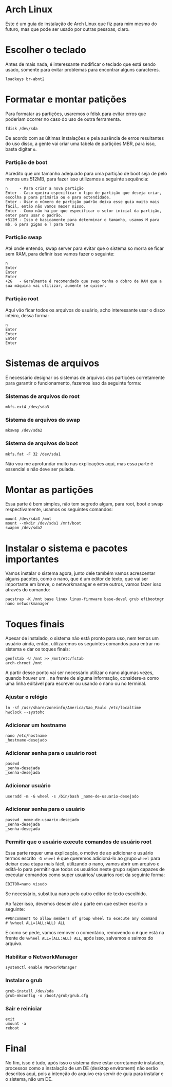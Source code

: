 # Arch Linux
Este é um guia de instalação de Arch Linux que fiz para mim mesmo do futuro, mas que pode ser usado por outras pessoas, claro.

# Escolher o teclado
Antes de mais nada, é interessante modificar o teclado que está sendo usado, somente para evitar problemas para encontrar alguns caracteres.

```
loadkeys br-abnt2
```

# Formatar e montar patições
Para formatar as partições, usaremos o fdisk para evitar erros que poderiam ocorrer no caso do uso de outra ferramenta.

```
fdisk /dev/sda
```

De acordo com as últimas instalações e pela ausência de erros resultantes do uso disso, a gente vai criar uma tabela de partições MBR, para isso, basta digitar ``` o ```.

### Partição de boot
Acredito que um tamanho adequado para uma partição de boot seja de pelo menos uns 512MB, para fazer isso utilizamos a seguinte sequência: 
```
n     - Para criar a nova partição
Enter - Caso queira especificar o tipo de partição que deseja criar, escolha p para primária ou e para extendidade.
Enter - Usar o número de partição padrão deixa esse guia muito mais fácil, então não vamos mexer nisso.
Enter - Como não há por que especificar o setor inicial da partição, enter para usar o padrão.
+512M - Isso é basicamente para determinar o tamanho, usamos M para mb, G para gigas e T para tera
```

### Partição swap
Até onde entendo, swap server para evitar que o sistema so morra se ficar sem RAM, para definir isso vamos fazer o seguinte:
```
n 
Enter
Enter
Enter
+2G   - Geralmente é recomendado que swap tenha o dobro de RAM que a sua máquina vai utilizar, aumente se quiser.
```

### Partição root
Aqui vão ficar todos os arquivos do usuário, acho interessante usar o disco inteiro, dessa forma:
```
n 
Enter
Enter
Enter
Enter
```

# Sistemas de arquivos
É necessário designar os sistemas de arquivos dos partições corretamente para garantir o funcionamento, fazemos isso da seguinte forma:

### Sistemas de arquivos do root 
```
mkfs.ext4 /dev/sda3
```

### Sistema de arquivos do swap
```
mkswap /dev/sda2
```

### Sistema de arquivos do boot
```
mkfs.fat -F 32 /dev/sda1
```

Não vou me aprofundar muito nas explicações aqui, mas essa parte é essencial e não deve ser pulada.

# Montar as partições
Essa parte é bem simples, não tem segredo algum, para root, boot e swap respectivamente, usamos os seguintes comandos:

```
mount /dev/sda3 /mnt
mount --mkdir /dev/sda1 /mnt/boot
swapon /dev/sda2
```

# Instalar o sistema e pacotes importantes
Vamos instalar o sistema agora, junto dele também vamos acrescentar alguns pacotes, como o nano, que é um editor de texto, que vai ser importante em breve, o networkmanager e entre outros, vamos fazer isso através do comando:

```
pacstrap -K /mnt base linux linux-firmware base-devel grub efibootmgr nano networkmanager
```

# Toques finais
Apesar de instalado, o sistema não está pronto para uso, nem temos um usuário ainda, então, utilizaremos os seguintes comandos para entrar no sistema e dar os toques finais:

```
genfstab -U /mnt >> /mnt/etc/fstab
arch-chroot /mnt
```

A partir desse ponto vai ser necessário utilizar o nano algumas vezes, quando houver um _ na frente de alguma informação, considere-a como uma linha editável para escrever ou usando o nano ou no terminal.

### Ajustar o relógio
```
ln -sf /usr/share/zoneinfo/America/Sao_Paulo /etc/localtime
hwclock --systohc
```

### Adicionar um hostname
```
nano /etc/hostname
_hostname-desejado
```

### Adicionar senha para o usuário root
```
passwd
_senha-desejada
_senha-desejada
```

### Adicionar usuário
```
useradd -m -G wheel -s /bin/bash _nome-de-usuario-desejado
```

### Adicionar senha para o usuário
```
passwd _nome-de-usuario-desejado 
_senha-desejada
_senha-desejada
```

### Permitir que o usuário execute comandos de usuário root
Essa parte requer uma explicação, o motivo de ao adicionar o usuário termos escrito ```-G wheel``` é que queremos adicioná-lo ao grupo ```wheel``` para deixar essa etapa mais fácil, utilizando o nano, vamos abrir um arquivo e editá-lo para permitir que todos os usuários neste grupo sejam capazes de executar comandos como super usuários/ usuários root da seguinte forma:

```
EDITOR=nano visudo
```

Se necessário, substitua nano pelo outro editor de texto escolhido.

Ao fazer isso, devemos descer até a parte em que estiver escrito o seguinte: 

```
##Uncomment to allow members of group wheel to execute any command
# %wheel ALL=(ALL:ALL) ALL
```

E como se pede, vamos remover o comentário, removendo o ```#``` que está na frente de ```%wheel ALL=(ALL:ALL) ALL```, após isso, salvamos e saimos do arquivo.

### Habilitar o NetworkManager
```
systemctl enable NetworkManager 
```

### Instalar o grub
```
grub-install /dev/sda
grub-mkconfig -o /boot/grub/grub.cfg
```

### Sair e reiniciar
```
exit
umount -a
reboot 
```

# Final
No fim, isso é tudo, após isso o sistema deve estar corretamente instalado, processos como a instalação de um DE (desktop enviroment) não serão descritos aqui, pois a intenção do arquivo era servir de guia para instalar e o sistema, não um DE.
